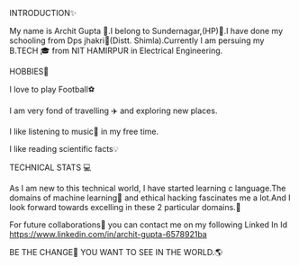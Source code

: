 INTRODUCTION:sparkles:

My name is Archit Gupta :boy:.I belong to Sundernagar,(HP):house_with_garden:.I have done my schooling from Dps jhakri:school:(Distt. Shimla).Currently I am persuing my B.TECH 🎓 from NIT HAMIRPUR in Electrical Engineering.

HOBBIES:muscle:

I love to play Football:soccer:

I am very fond of travelling :airplane: and exploring new places.

I like listening to music:musical_note: in my free time.

I like reading scientific facts💡

TECHNICAL STATS :computer:

As I am new to this technical world, I have started learning c language.The domains of machine learning🤖 and ethical hacking  fascinates me a lot.And I look forward towards excelling in these 2 particular domains.:raised_hands:

For future collaborations🤝 you can contact me on my following Linked In Id
https://www.linkedin.com/in/archit-gupta-6578921ba


  BE THE CHANGE:muscle: YOU WANT TO SEE IN THE WORLD.:earth_americas: 
